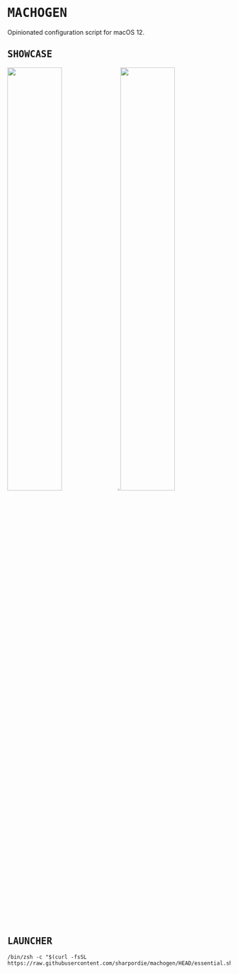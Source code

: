 # <samp>MACHOGEN</samp>

Opinionated configuration script for macOS 12.

## <samp>SHOWCASE</samp>

<samp><img src="https://fakeimg.pl/852x480/273445/fff/?text=‏‏‎ ‎" width="49.5%"/><img src="https://upload.wikimedia.org/wikipedia/commons/c/ca/1x1.png" width="1%"/><img src="https://fakeimg.pl/852x480/273445/fff/?text=‏‏‎ ‎" width="49.5%"/></samp>

## <samp>LAUNCHER</samp>

```shell
/bin/zsh -c "$(curl -fsSL https://raw.githubusercontent.com/sharpordie/machogen/HEAD/essential.sh)"
```
